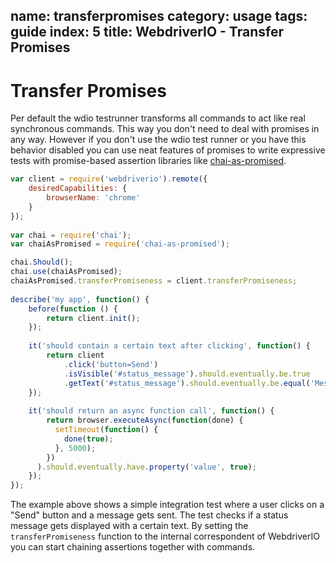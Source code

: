 name: transferpromises
category: usage
tags: guide
index: 5
title: WebdriverIO - Transfer Promises
---

Transfer Promises
=================

Per default the wdio testrunner transforms all commands to act like real synchronous commands. This way you don't need to deal with promises in any way. However if you don't use the wdio test runner or you have this behavior disabled you can use neat features of promises to write expressive tests with promise-based assertion libraries like [chai-as-promised](https://github.com/domenic/chai-as-promised/).

```js
var client = require('webdriverio').remote({
    desiredCapabilities: {
        browserName: 'chrome'
    }
});
 
var chai = require('chai');
var chaiAsPromised = require('chai-as-promised');

chai.Should();
chai.use(chaiAsPromised);
chaiAsPromised.transferPromiseness = client.transferPromiseness;
 
describe('my app', function() {
    before(function () {
        return client.init();
    });
 
    it('should contain a certain text after clicking', function() {
        return client
            .click('button=Send')
            .isVisible('#status_message').should.eventually.be.true
            .getText('#status_message').should.eventually.be.equal('Message sent!');
    });
    
    it('should return an async function call', function() {
        return browser.executeAsync(function(done) {
          setTimeout(function() {
            done(true);
          }, 5000);
        })
      ).should.eventually.have.property('value', true);
    });
});
```

The example above shows a simple integration test where a user clicks on a "Send" button and a message gets sent. The test checks if a status message gets displayed with a certain text. By setting the `transferPromiseness` function to the internal correspondent of WebdriverIO you can start chaining assertions together with commands.
